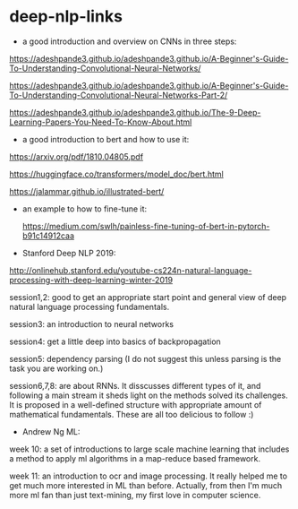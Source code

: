 # deep-nlp-links

* a good introduction and overview on CNNs in three steps: 

https://adeshpande3.github.io/adeshpande3.github.io/A-Beginner's-Guide-To-Understanding-Convolutional-Neural-Networks/

https://adeshpande3.github.io/adeshpande3.github.io/A-Beginner's-Guide-To-Understanding-Convolutional-Neural-Networks-Part-2/

https://adeshpande3.github.io/adeshpande3.github.io/The-9-Deep-Learning-Papers-You-Need-To-Know-About.html


* a good introduction to bert and how to use it:

https://arxiv.org/pdf/1810.04805.pdf

https://huggingface.co/transformers/model_doc/bert.html

https://jalammar.github.io/illustrated-bert/
  * an example to how to fine-tune it:
  
    https://medium.com/swlh/painless-fine-tuning-of-bert-in-pytorch-b91c14912caa

* Stanford Deep NLP 2019:

http://onlinehub.stanford.edu/youtube-cs224n-natural-language-processing-with-deep-learning-winter-2019

session1,2: good to get an appropriate start point and general view of deep natural language processing fundamentals. 

session3: an introduction to neural networks

session4: get a little deep into basics of backpropagation

session5: dependency parsing (I do not suggest this unless parsing is the task you are working on.)

session6,7,8: are about RNNs. It disscusses different types of it, and following a main stream it sheds light on the methods solved its challenges. It is proposed in a well-defined structure with appropriate amount of mathematical fundamentals. These are all too delicious to follow :)

* Andrew Ng ML: 

week 10: a set of introductions to large scale machine learning that includes a method to apply ml algorithms in a map-reduce based framework. 

week 11: an introduction to ocr and image processing. It really helped me to get much more interested in ML than before. Actually, from then I'm much more ml fan than just text-mining, my first love in computer science. 

